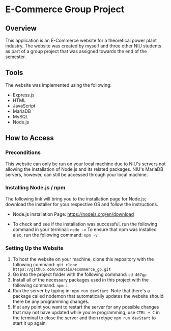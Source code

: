 # E-Commerce Group Project

## Overview
This application is an E-Commerce website for a theoretical power plant industry. The website was created by myself and three other NIU students as part of a group project that was assigned towards the end of the semester.

## Tools
The website was implemented using the following:
- Express.js
- HTML
- JavaScript
- MariaDB
- MySQL
- Node.js

## How to Access
### Preconditions
This website can only be run on your local machine due to NIU's servers not allowing the installation of Node.js and its related packages. NIU's MariaDB servers, however, can still be accessed through your local machine.
### Installing Node.js / npm
The following link will bring you to the installation page for Node.js; download the installer for your respective OS and follow the instructions.
- Node.js Installation Page: https://nodejs.org/en/download<br/>
+ To check and see if the installation was successful, run the following command in your terminal: `node -v`
To ensure that npm was installed also, run the following command: `npm -v`
### Setting Up the Website
1. To host the website on your machine, clone this repository with the following command: `git clone https://github.com/xmataio/ecommerce_gp.git`
2. Go into the project folder with the following command: `cd 467gp`
3. Install all of the necessary packages used in this project with the following command: `npm i`
4. Run the server by typing in: `npm run devStart`. Note that there's a package called nodemon that automatically updates the website should there be any programming changes.
5. If at any point you want to restart the server for any possible changes that may not have updated while you're programming, use `CTRL + C` in the terminal to close the server and then retype `npm run devStart` to start it up again.